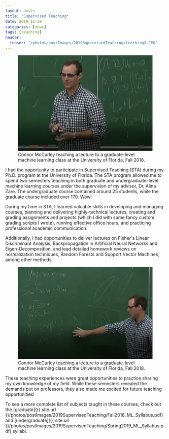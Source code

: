 ```yaml
---
layout: posts
title: "Supervised Teaching"
date: 2019-12-28
categories: [news]
tags: [teaching]
header:
  teaser: "/photos/postImages/2019SupervisedTeaching/teaching2.JPG"
---
```


<figure>
    <a href="/photos/postImages/2019SupervisedTeaching/teaching2.JPG"><img src="/photos/postImages/2019SupervisedTeaching/teaching2.JPG"></a>
    <figcaption>Connor McCurley teaching a lecture to a graduate-level machine learning class at the University of Florida, Fall 2018.</figcaption>
</figure>

I had the opportunity to participate in Supervised Teaching (STA) during my Ph.D. program at the University of Florida. The STA program allowed me to spend two semesters teaching in both graduate and undergraduate-level machine learning courses under the supervision of my advisor, Dr. Alina Zare. The undergraduate course contained around 25 students, while the graduate course included over 170.  Wow! 

During my time in STA, I learned valuable skills in developing and managing courses, planning and delivering highly-technical lectures, creating and grading assignments and projects (which I did with some fancy custom grading scripts I wrote), running effective office hours, and practicing professional academic communication.

Additionally, I had opportunities to deliver lectures on Fisher's Linear Discriminant Analysis, Backpropagation in Artificial Neural Networks and Eigen-Decomposition, and lead detailed homework reviews on normalization techniques, Random Forests and Support Vector Machines, among other methods.

<figure>
    <a href="/photos/postImages/2019SupervisedTeaching/teaching1.JPG"><img src="/photos/postImages/2019SupervisedTeaching/teaching1.JPG"></a>
    <figcaption> Connor McCurley teaching a lecture to a graduate-level machine learning class at the University of Florida, Fall 2018.</figcaption>
</figure>

These teaching experiences were great opportunities to practice sharing my own knowledge of my field.  While these semesters revealed the demands put on professors, they also made me excited for future teaching opportunities! 

To see a more complete list of subjects taught in these courses, check out the [graduate]({{ site.url }}/photos/postImages/2019SupervisedTeaching/Fall2018_ML_Syllabus.pdf) and [undergraduate]({{ site.url }}/photos/postImages/2019SupervisedTeaching/Spring2019_ML_Syllabus.pdf) syllabi. 





